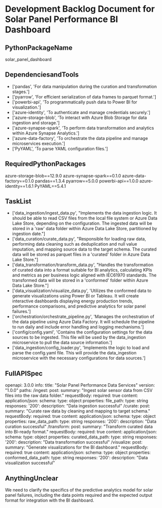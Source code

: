 # Development Backlog Document for Solar Panel Performance BI Dashboard

## PythonPackageName

solar_panel_dashboard

## DependenciesandTools

- ['pandas', 'For data manipulation during the curation and transformation stages.']
- ['pyarrow', 'For efficient serialization of data frames to parquet format.']
- ['powerbi-api', 'To programmatically push data to Power BI for visualization.']
- ['azure-identity', 'To authenticate and manage credentials securely.']
- ['azure-storage-blob', 'To interact with Azure Blob Storage for data ingestion and storage.']
- ['azure-synapse-spark', 'To perform data transformation and analytics within Azure Synapse Analytics.']
- ['azure-data-factory', 'To orchestrate the data pipeline and manage microservices execution.']
- ['PyYAML', 'To parse YAML configuration files.']

## RequiredPythonPackages


azure-storage-blob==12.9.0
azure-synapse-spark==0.1.0
azure-data-factory==0.1.0
pandas==1.3.4
pyarrow==5.0.0
powerbi-api==1.0.0
azure-identity==1.6.1
PyYAML==5.4.1


## TaskList

- ['data_ingestion/ingest_data.py', "Implements the data ingestion logic. It should be able to read CSV files from the local file system or Azure Data Lake Store, depending on the configuration. The ingested data will be stored in a 'raw' data folder within Azure Data Lake Store, partitioned by ingestion date."]
- ['data_curation/curate_data.py', "Responsible for loading raw data, performing data cleaning such as deduplication and null value imputation, and mapping source data to the target schema. The curated data will be stored as parquet files in a 'curated' folder in Azure Data Lake Store."]
- ['data_transformation/transform_data.py', "Handles the transformation of curated data into a format suitable for BI analytics, calculating KPIs and metrics as per business logic aligned with IEC61970 standards. The transformed data will be stored in a 'conformed' folder within Azure Data Lake Store."]
- ['data_visualization/visualize_data.py', 'Utilizes the conformed data to generate visualizations using Power BI or Tableau. It will create interactive dashboards displaying energy production trends, performance comparisons, and predictive analytics for solar panel failures.']
- ['orchestration/orchestrate_pipeline.py', 'Manages the orchestration of the data pipeline using Azure Data Factory. It will schedule the pipeline to run daily and include error handling and logging mechanisms.']
- ['config/config.yaml', 'Contains the configuration settings for the data sources to be ingested. This file will be used by the data_ingestion microservice to pull the data source information.']
- ['data_ingestion/config_loader.py', 'Implements the logic to load and parse the config.yaml file. This will provide the data_ingestion microservice with the necessary configurations for data sources.']

## FullAPISpec


openapi: 3.0.0
info:
  title: "Solar Panel Performance Data Services"
  version: "1.0.0"
paths:
  /ingest:
    post:
      summary: "Ingest solar sensor data from CSV files into the raw data folder."
      requestBody:
        required: true
        content:
          application/json:
            schema:
              type: object
              properties:
                file_path:
                  type: string
      responses:
        '200':
          description: "Data ingestion successful"
  /curate:
    post:
      summary: "Curate raw data by cleaning and mapping to target schema."
      requestBody:
        required: true
        content:
          application/json:
            schema:
              type: object
              properties:
                raw_data_path:
                  type: string
      responses:
        '200':
          description: "Data curation successful"
  /transform:
    post:
      summary: "Transform curated data into BI-ready format."
      requestBody:
        required: true
        content:
          application/json:
            schema:
              type: object
              properties:
                curated_data_path:
                  type: string
      responses:
        '200':
          description: "Data transformation successful"
  /visualize:
    post:
      summary: "Generate visualizations for the BI dashboard."
      requestBody:
        required: true
        content:
          application/json:
            schema:
              type: object
              properties:
                conformed_data_path:
                  type: string
      responses:
        '200':
          description: "Data visualization successful"


## AnythingUnclear

We need to clarify the specifics of the predictive analytics model for solar panel failures, including the data points required and the expected output format for integration with the BI dashboard.

